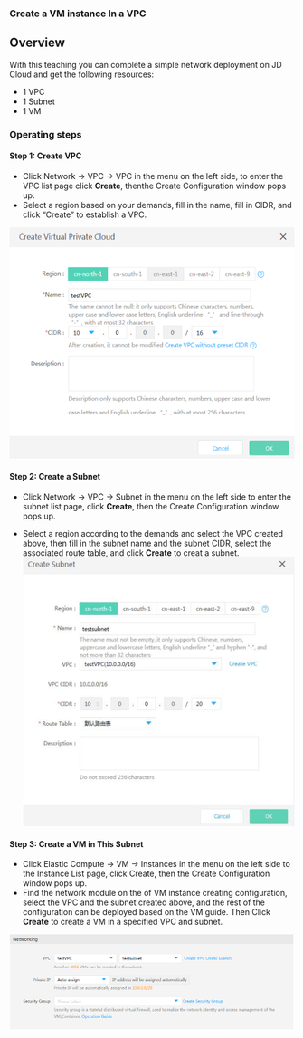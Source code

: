 ### **Create a VM instance In a VPC** 


## **Overview**

With this teaching you can complete a simple network deployment on JD Cloud and get the following resources:

- 1 VPC
- 1 Subnet
- 1 VM



### **Operating steps**

#### **Step 1: Create VPC**

- Click Network -> VPC -> VPC in the menu on the left side, to enter the VPC list page click **Create**, thenthe Create Configuration window pops up.
- Select a region based on your demands, fill in the name, fill in CIDR, and click “Create” to establish a VPC.

![](/image/Networking/Virtual-Private-Cloud/Getting-Started/Create-Virtual-Machine-Instance-In-VPC/Step1.png)



#### **Step 2: Create a Subnet**

- Click Network -> VPC -> Subnet in the menu on the left side to enter the subnet list page, click **Create**, then the Create Configuration window pops up.


- Select a region according to the demands and select the VPC created above, then fill in the subnet name and the subnet CIDR, select the associated route table, and click **Create** to creat a subnet.
![](/image/Networking/Virtual-Private-Cloud/Getting-Started/Create-Virtual-Machine-Instance-In-VPC/Step2.png)



#### **Step 3: Create a VM in This Subnet**

- Click Elastic Compute -> VM -> Instances in the menu on the left side to the Instance List page, click Create, then the Create Configuration window pops up.
- Find the network module on the of VM instance creating configuration, select the VPC and the subnet created above, and the rest of the configuration can be deployed based on the VM guide. Then Click **Create** to create a VM in a specified VPC and subnet.

![](/image/Networking/Virtual-Private-Cloud/Getting-Started/Create-Virtual-Machine-Instance-In-VPC/Step3.png)